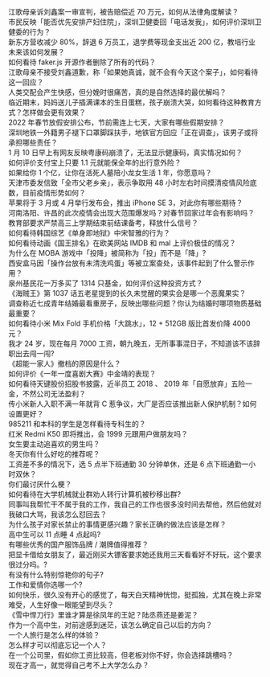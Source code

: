 江歌母亲诉刘鑫案一审宣判，被告赔偿近 70 万元，如何从法律角度解读？  
市民反映「能否优先安排产妇住院」，深圳卫健委回「电话发我」，如何评价深圳卫健委的行为？  
新东方营收减少 80%，辞退 6 万员工，退学费等现金支出近 200 亿，教培行业未来该如何发展？  
如何看待 faker.js 开源作者删除了所有的代码？  
江歌母亲不接受刘鑫道歉，称「如果她真诚，就不会有今天这个案子」，如何看待这一回应？  
人类交配会产生快感，但分娩时很痛苦，真的是自然选择的最优解吗？  
临近期末，妈妈送儿子插满课本的生日蛋糕，孩子崩溃大哭，如何看待这种教育方式？怎样做会更有效果？  
2022 年春节放假安排公布，节前需连上七天，大家有哪些假期安排？  
深圳地铁一外籍男子褪下口罩脚踩扶手，地铁官方回应「正在调查」，该男子或将承担哪些责任？  
1 月 10 日早上有网友反映粤康码崩溃了，无法显示健康码，真实情况如何？  
如何评价支付宝上只要 1.1 元就能保全年的出行意外险？  
如果给你 1 个亿，让你在活死人墓陪小龙女生活 1 年，你愿意吗？  
天津市委发信致「全市父老乡亲」，表示争取用 48 小时左右时间摸清疫情风险底数，目前疫情形势如何？  
苹果将于 3 月或 4 月举行发布会，推出 iPhone SE 3，对此你有哪些期待？  
河南洛阳、许昌的此次疫情会出现大范围爆发吗？对春节回家过年会有影响吗？  
教育部要求严禁高三上学期结束前结课备考，释放什么信号？  
如何看待韩国综艺《单身即地狱》中宋智雅的行为？  
如何看待动画《国王排名》在欧美网站 IMDB 和 mal 上评价极佳的情况？  
为什么在 MOBA 游戏中「投降」被简称为「投」而不是「降」?  
西安盒马因「操作台放有未清洗鸡蛋」等被立案查处，该事件起到了什么警示作用？  
泉州基民花一万多买了 1314 只基金，如何评价这种投资方式？  
《海贼王》第 1037 话五老星提到的长久未觉醒的果实会是哪一个恶魔果实？  
调查称近七成青年结婚最看重房子，反映出哪些问题？你认为结婚时哪项物质基础最重要？  
如何看待小米 Mix Fold 手机价格「大跳水」，12 + 512GB 版比首发价降 4000 元？  
我才 24 岁，现在每月 7000 工资，朝九晚五，无所事事混日子，不知道该不该辞职出去闯一闯?  
《超能一家人》撤档的原因是什么？  
如何评价《一年一度喜剧大赛》中金靖的表现？  
如何看待天键股份招股书披露，近半员工 2018 、 2019 年「自愿放弃」五险一金，不然公司无法盈利？  
传小米新人入职不满一年就背 C 惹争议，大厂是否应该推出新人保护机制？如何设置更好？  
985211 和本科的学生是怎样看待专科生的？  
红米 Redmi K50 即将推出，会 1999 元跟用户做朋友吗？  
女生要主动追喜欢的男生吗？  
冬天你有什么好吃的推荐呢？  
工资差不多的情况下，选 5 点半下班通勤 30 分钟单休，还是 6 点下班通勤一小时双休？  
你们最讨厌什么梗？  
如何看待在大学机械就业群劝人转行计算机被秒移出群?  
同事叫我帮忙干不属于我的工作，我自己的工作也很多没时间去帮他，然后他就对我破口大骂，我该怎么怼回去？  
为什么孩子对家长禁止的事情更感兴趣？家长正确的做法应该是怎样？  
高中生可以 11 点睡 4 点起吗?  
有哪些优秀的国产服饰品牌 / 潮牌值得推荐？  
把显卡借给女朋友了，最近刚买大镖客要求她还我用三天看看好不好玩，这个要求很过分吗。?  
有没有什么特别惊艳你的句子?  
工作和爱情你选哪一个?  
如何快乐，很久没有开心的感觉了，每天白天精神恍惚，挺孤独，尤其在晚上非常难受，人生好像一眼能望到尽头？  
《雪中悍刀行》里谁才算是徐凤年的王妃？陆丞燕还是姜泥？  
作为一个高中生，对前途感到迷茫，该怎么确定自己以后的方向？  
一个人旅行是怎么样的体验？  
怎么样才可以彻底忘记一个人？  
在一个公司里，假如你工资比较高，但老板对你不好，你会选择跳槽吗？  
现在才高一，就觉得自己考不上大学怎么办？  
